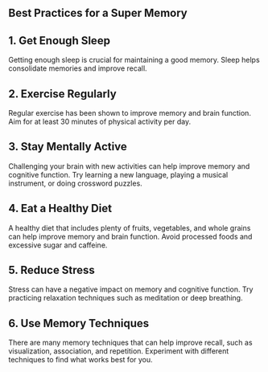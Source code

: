 ## Best Practices for a Super Memory

## 1. Get Enough Sleep

Getting enough sleep is crucial for maintaining a good memory. Sleep helps consolidate memories and improve recall.

## 2. Exercise Regularly

Regular exercise has been shown to improve memory and brain function. Aim for at least 30 minutes of physical activity per day.

## 3. Stay Mentally Active

Challenging your brain with new activities can help improve memory and cognitive function. Try learning a new language, playing a musical instrument, or doing crossword puzzles.

## 4. Eat a Healthy Diet

A healthy diet that includes plenty of fruits, vegetables, and whole grains can help improve memory and brain function. Avoid processed foods and excessive sugar and caffeine.

## 5. Reduce Stress

Stress can have a negative impact on memory and cognitive function. Try practicing relaxation techniques such as meditation or deep breathing.

## 6. Use Memory Techniques

There are many memory techniques that can help improve recall, such as visualization, association, and repetition. Experiment with different techniques to find what works best for you.
